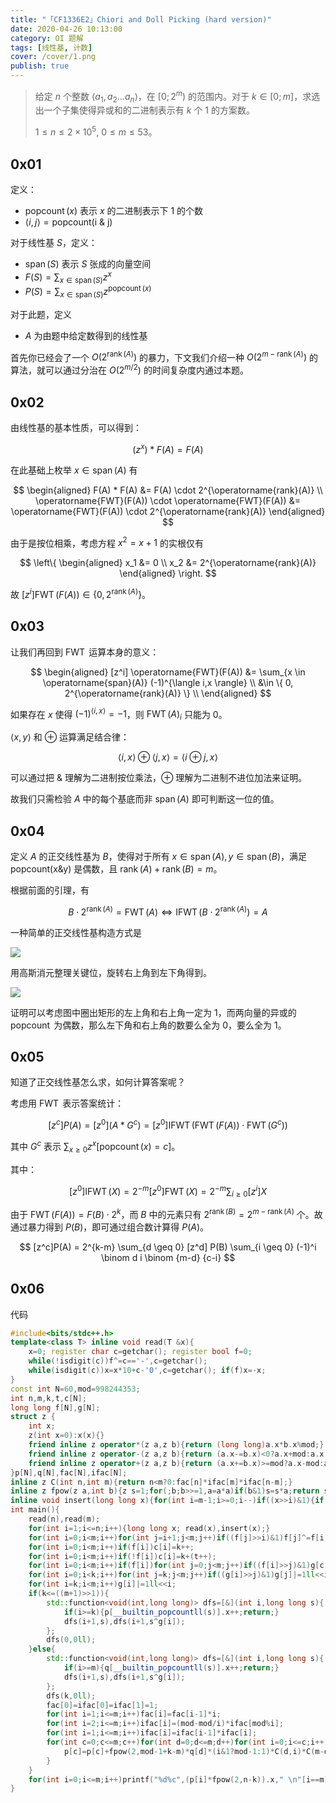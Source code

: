 ```yaml
---
title: "「CF1336E2」Chiori and Doll Picking (hard version)"
date: 2020-04-26 10:13:00
category: OI 题解
tags: [线性基, 计数]
cover: /cover/1.png
publish: true
---
```


> 给定 $n$ 个整数 $\langle a_1, a_2 ... a_n \rangle$，在 $[0; 2^m)$ 的范围内。对于 $k \in [0; m]$，求选出一个子集使得异或和的二进制表示有 $k$ 个 $1$ 的方案数。
> 
> $1 \leq n \leq 2 \times 10^5,\ 0 \leq m \leq 53$。

<!--more-->

## 0x01

定义：

- $\operatorname{popcount}(x)$ 表示 $x$ 的二进制表示下 $1$ 的个数
- $\langle i, j \rangle = \operatorname{popcount(i\ \&\ j)}$

对于线性基 $S$，定义：

- $\operatorname{span}(S)$ 表示 $S$ 张成的向量空间
- $F(S) = \sum_{x \in \operatorname{span}(S)} z^x$
- $P(S) = \sum_{x \in \operatorname{span}(S)} z^{\operatorname{popcount}(x)}$

对于此题，定义

- $A$ 为由题中给定数得到的线性基

首先你已经会了一个 $O(2^{\operatorname{rank}(A)})$ 的暴力，下文我们介绍一种 $O(2^{m-\operatorname{rank}(A)})$ 的算法，就可以通过分治在 $O(2^{m/2})$ 的时间复杂度内通过本题。

## 0x02

由线性基的基本性质，可以得到：

$$
(z^x) * F(A) = F(A)
$$

在此基础上枚举 $x \in \operatorname{span}(A)$ 有

$$
\begin{aligned}
	F(A) * F(A) &= F(A) \cdot 2^{\operatorname{rank}(A)} \\
	\operatorname{FWT}(F(A)) \cdot \operatorname{FWT}(F(A)) &= \operatorname{FWT}(F(A)) \cdot 2^{\operatorname{rank}(A)}
\end{aligned}
$$

由于是按位相乘，考虑方程 $x^2=x+1$ 的实根仅有

$$
\left\{ \begin{aligned} x_1 &= 0 \\ x_2 &= 2^{\operatorname{rank}(A)} \end{aligned} \right.
$$

故 $[z^i] \operatorname{FWT}(F(A))  \in \{0, 2^{\operatorname{rank}(A)}\}$。

## 0x03

让我们再回到 $\operatorname{FWT}$ 运算本身的意义：

$$
\begin{aligned}
[z^i] \operatorname{FWT}(F(A))
&= \sum_{x \in \operatorname{span}(A)} (-1)^{\langle i,x \rangle} \\
&\in \{ 0, 2^{\operatorname{rank}(A)} \} \\
\end{aligned}
$$

如果存在 $x$ 使得 $(-1)^{\langle i,x \rangle} = -1$，则 $\operatorname{FWT}(A)_i$ 只能为 $0$。

$\langle x,y \rangle$ 和 $\oplus$ 运算满足结合律：

$$
\langle i,x \rangle \oplus \langle j,x \rangle = \langle i \oplus j, x \rangle
$$

可以通过把 $\&$ 理解为二进制按位乘法，$\oplus$ 理解为二进制不进位加法来证明。

故我们只需检验 $A$ 中的每个基底而非 $\operatorname{span}(A)$ 即可判断这一位的值。

## 0x04

定义 $A$ 的正交线性基为 $B$，使得对于所有 $x \in \operatorname{span}(A), y \in \operatorname{span}(B)$，满足 $\operatorname{popcount(x \& y)}$ 是偶数，且 $\operatorname{rank}(A) + \operatorname{rank}(B) = m$。

根据前面的引理，有

$$
B \cdot 2^{\operatorname{rank}(A)} = \operatorname{FWT} (A) \Leftrightarrow \operatorname{IFWT}(B \cdot 2^{\operatorname{rank}(A)}) = A
$$

一种简单的正交线性基构造方式是

<img src="https://i.loli.net/2020/04/26/wKc3le9s8vBzQYr.png" style="margin: auto;" />

用高斯消元整理关键位，旋转右上角到左下角得到。

<img src="https://i.loli.net/2020/04/26/QckSaT4BjewVXNE.png" style="margin: auto;" />

证明可以考虑图中圈出矩形的左上角和右上角一定为 $1$，而两向量的异或的 $\operatorname{popcount}$ 为偶数，那么左下角和右上角的数要么全为 $0$，要么全为 $1$。

## 0x05

知道了正交线性基怎么求，如何计算答案呢？

考虑用 $\operatorname{FWT}$ 表示答案统计：

$$
[z^c]P(A) = [z^0] (A * G^c) = [z^0] \operatorname{IFWT}(\operatorname{FWT}(F(A)) \cdot \operatorname{FWT}(G^c))
$$

其中 $G^c$ 表示 $\sum_{x \geq 0} z^x [\operatorname{popcount}(x)=c]$。

其中：

$$
[z^0] \operatorname{IFWT}(X) = 2^{-m} [z^0] \operatorname{FWT}(X) = 2^{-m} \sum_{i \geq 0} [z^i] X
$$

由于 $\operatorname{FWT}(F(A)) = F(B) \cdot 2^k$，而 $B$ 中的元素只有 $2^{\operatorname{rank}(B)} = 2^{m - \operatorname{rank}(A)}$ 个。故通过暴力得到 $P(B)$，即可通过组合数计算得 $P(A)$。

$$
[z^c]P(A) = 2^{k-m} \sum_{d \geq 0} [z^d] P(B) \sum_{i \geq 0} (-1)^i \binom d i \binom {m-d} {c-i}
$$

## 0x06

代码

```cpp
#include<bits/stdc++.h>
template<class T> inline void read(T &x){
	x=0; register char c=getchar(); register bool f=0;
	while(!isdigit(c))f^=c=='-',c=getchar();
	while(isdigit(c))x=x*10+c-'0',c=getchar(); if(f)x=-x;
}
const int N=60,mod=998244353;
int n,m,k,t,c[N];
long long f[N],g[N];
struct z {
	int x;
	z(int x=0):x(x){}
	friend inline z operator*(z a,z b){return (long long)a.x*b.x%mod;}
	friend inline z operator-(z a,z b){return (a.x-=b.x)<0?a.x+mod:a.x;}
	friend inline z operator+(z a,z b){return (a.x+=b.x)>=mod?a.x-mod:a.x;}
}p[N],q[N],fac[N],ifac[N];
inline z C(int n,int m){return n<m?0:fac[n]*ifac[m]*ifac[n-m];}
inline z fpow(z a,int b){z s=1;for(;b;b>>=1,a=a*a)if(b&1)s=s*a;return s;}
inline void insert(long long x){for(int i=m-1;i>=0;i--)if((x>>i)&1){if(f[i])x^=f[i]; else {f[i]=x; return;}}}
int main(){
	read(n),read(m);
	for(int i=1;i<=n;i++){long long x; read(x),insert(x);}
	for(int i=0;i<m;i++)for(int j=i+1;j<m;j++)if((f[j]>>i)&1)f[j]^=f[i];
	for(int i=0;i<m;i++)if(f[i])c[i]=k++;
	for(int i=0;i<m;i++)if(!f[i])c[i]=k+(t++);
	for(int i=0;i<m;i++)if(f[i])for(int j=0;j<m;j++)if((f[i]>>j)&1)g[c[i]]|=1ll<<c[j];
	for(int i=0;i<k;i++)for(int j=k;j<m;j++)if((g[i]>>j)&1)g[j]|=1ll<<i;
	for(int i=k;i<m;i++)g[i]|=1ll<<i;
	if(k<=((m+1)>>1)){
		std::function<void(int,long long)> dfs=[&](int i,long long s){
			if(i>=k){p[__builtin_popcountll(s)].x++;return;}
			dfs(i+1,s),dfs(i+1,s^g[i]);
		};
		dfs(0,0ll);
	}else{
		std::function<void(int,long long)> dfs=[&](int i,long long s){
			if(i>=m){q[__builtin_popcountll(s)].x++;return;}
			dfs(i+1,s),dfs(i+1,s^g[i]);
		};
		dfs(k,0ll);
		fac[0]=ifac[0]=ifac[1]=1;
		for(int i=1;i<=m;i++)fac[i]=fac[i-1]*i;
		for(int i=2;i<=m;i++)ifac[i]=(mod-mod/i)*ifac[mod%i];
		for(int i=1;i<=m;i++)ifac[i]=ifac[i-1]*ifac[i];
		for(int c=0;c<=m;c++)for(int d=0;d<=m;d++)for(int i=0;i<=c;i++){
			p[c]=p[c]+fpow(2,mod-1+k-m)*q[d]*(i&1?mod-1:1)*C(d,i)*C(m-d,c-i);
		}
	}
	for(int i=0;i<=m;i++)printf("%d%c",(p[i]*fpow(2,n-k)).x," \n"[i==m]);
}
```